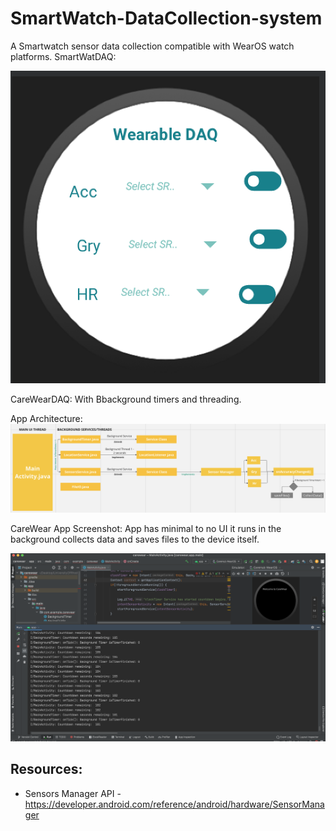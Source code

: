 # SmartWatch-DataCollection-system

A Smartwatch sensor data collection compatible with WearOS watch platforms.
SmartWatDAQ:

![alt text](https://github.com/wearablebiosensing/SmartWatch-DataCollection-system/blob/main/appscreenshot.png)

CareWearDAQ: With Bbackground timers and threading.

App Architecture:
![alt text](https://github.com/wearablebiosensing/SmartWatch-DataCollection-system/blob/main/carewear_apparch.png)

CareWear App Screenshot:
App has minimal to no UI it runs in the background collects data and saves files to the device itself.

![alt text](https://github.com/wearablebiosensing/SmartWatch-DataCollection-system/blob/main/carewear_app.png)


## Resources:

- Sensors Manager API - https://developer.android.com/reference/android/hardware/SensorManager
